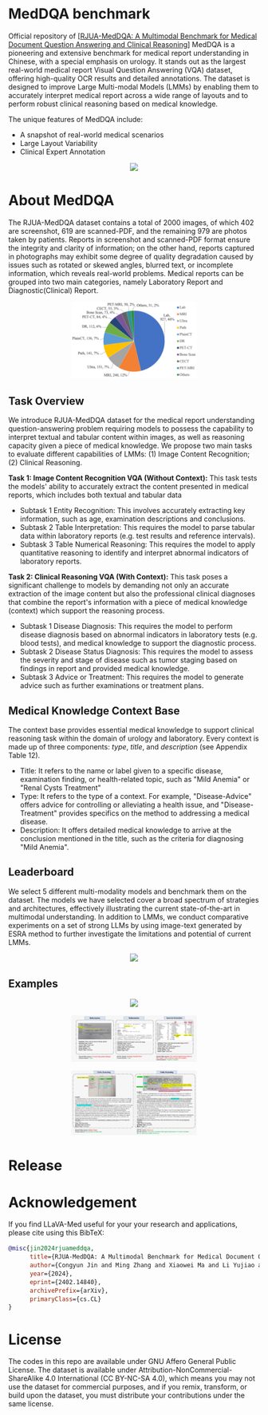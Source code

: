# MedDQA benchmark
Official repository of [[RJUA-MedDQA: A Multimodal Benchmark for Medical Document Question Answering and Clinical Reasoning](https://arxiv.org/abs/2402.14840)] 
MedDQA is a pioneering and extensive benchmark for medical report understanding in Chinese, with a special emphasis on urology. It stands out as the largest real-world medical report Visual Question Answering (VQA) dataset, offering high-quality OCR results and detailed annotations. The dataset is designed to improve Large Multi-modal Models (LMMs) by enabling them to accurately interpret medical report across a wide range of layouts and to perform robust clinical reasoning based on medical knowledge.

The unique features of MedDQA include:
* A snapshot of real-world medical scenarios
* Large Layout Variability
* Clinical Expert Annotation

<p align="center">
    <img src="pics/1.png" width="50%"> <br>
</p>

# About MedDQA
The RJUA-MedDQA dataset contains a total of 2000 images, of which 402 are screenshot, 619 are scanned-PDF, and the remaining 979 are photos taken by patients. Reports in screenshot and scanned-PDF format ensure the integrity and clarity of information; on the other hand, reports captured in photographs may exhibit some degree of quality degradation caused by issues such as rotated or skewed angles, blurred text, or incomplete information, which reveals real-world problems. Medical reports can be grouped into two main categories, namely
Laboratory Report and Diagnostic(Clinical) Report. 

<p align="center">
    <img src="pics/2.png" width="50%"> <br>
</p>

## Task Overview
We introduce RJUA-MedDQA dataset for the medical report understanding question-answering problem requiring models to possess the capability to interpret textual and tabular content within images, as well as reasoning capacity given a piece of medical knowledge. We propose two main tasks to evaluate different capabilities of LMMs: (1) Image Content Recognition; (2) Clinical Reasoning. 

**Task 1: Image Content Recognition VQA (Without Context):** This task tests the models' ability to accurately extract the content presented in medical reports, which includes both textual and tabular data
* Subtask 1 Entity Recognition: This involves accurately extracting key information, such as age, examination descriptions and conclusions.
* Subtask 2 Table Interpretation: This requires the model to parse tabular data within laboratory reports (e.g. test results and reference intervals).
* Subtask 3 Table Numerical Reasoning: This requires the model to apply quantitative reasoning to identify and interpret abnormal indicators of laboratory reports.

**Task 2: Clinical Reasoning VQA (With Context):** This task poses a significant challenge to models by demanding not only an accurate extraction of the image content but also the professional clinical diagnoses that combine the report's information with a piece of medical knowledge (context) which support the reasoning process. 
* Subtask 1 Disease Diagnosis: This requires the model to perform disease diagnosis based on abnormal indicators in laboratory tests (e.g. blood tests), and medical knowledge to support the diagnostic process. 
* Subtask 2 Disease Status Diagnosis:  This requires the model to assess the severity and stage of disease such as tumor staging based on findings in report and provided medical knowledge.
* Subtask 3 Advice or Treatment: This requires the model to generate advice such as further examinations or treatment plans.

## Medical Knowledge Context Base
The context base provides essential medical knowledge to support clinical reasoning task within the domain of urology and laboratory. Every context is made up of three components: *type*, *title*, and *description* (see Appendix Table 12).
* Title: It refers to the name or label given to a specific disease, examination finding, or health-related topic, such as "Mild Anemia" or "Renal Cysts Treatment"
* Type: It refers to the type of a context. For example, "Disease-Advice" offers advice for controlling or alleviating a health issue, and "Disease-Treatment" provides specifics on the method to addressing a medical disease.
* Description: It offers detailed medical knowledge to arrive at the conclusion mentioned in the title, such as the criteria for diagnosing "Mild Anemia".
## Leaderboard
We select 5 different multi-modality models and benchmark them on the dataset. The models we have selected cover a broad spectrum of strategies and architectures, effectively illustrating the current state-of-the-art in multimodal understanding. In addition to LMMs, we conduct comparative experiments on a set of strong LLMs by using image-text generated by ESRA method to further investigate the limitations and potential of current LMMs.
<p align="center">
    <img src="pics/leaderboard.png" width="50%"> <br>
</p>

## Examples
<p align="center">
    <img src="pics/good.jpg" width="50%"> <br>
</p>

<p align="center">
    <img src="pics/bad1.png" width="50%"> <br>
</p>

<p align="center">
    <img src="pics/bad3.png" width="50%"> <br>
</p>

# Release

# Acknowledgement

If you find LLaVA-Med useful for your your research and applications, please cite using this BibTeX:
```bibtex
@misc{jin2024rjuameddqa,
      title={RJUA-MedDQA: A Multimodal Benchmark for Medical Document Question Answering and Clinical Reasoning}, 
      author={Congyun Jin and Ming Zhang and Xiaowei Ma and Li Yujiao and Yingbo Wang and Yabo Jia and Yuliang Du and Tao Sun and Haowen Wang and Cong Fan and Jinjie Gu and Chenfei Chi and Xiangguo Lv and Fangzhou Li and Wei Xue and Yiran Huang},
      year={2024},
      eprint={2402.14840},
      archivePrefix={arXiv},
      primaryClass={cs.CL}
}
```
# License
The codes in this repo are available under GNU Affero General Public License. The dataset is available under Attribution-NonCommercial-ShareAlike 4.0 International (CC BY-NC-SA 4.0), which means you may not use the dataset for commercial purposes, and if you remix, transform, or build upon the dataset, you must distribute your contributions under the same license.

